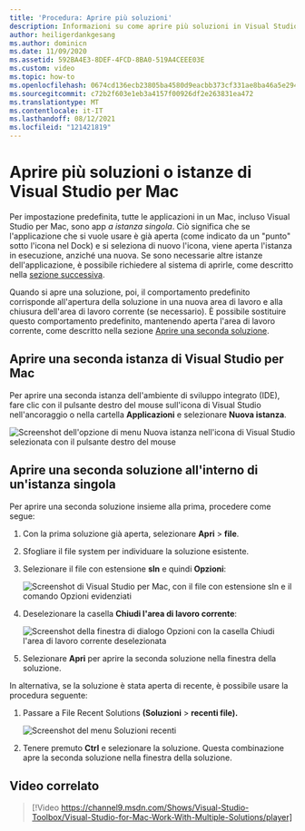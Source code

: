 ```yaml
---
title: 'Procedura: Aprire più soluzioni'
description: Informazioni su come aprire più soluzioni in Visual Studio per Mac e su come aprire più istanze dell'applicazione.
author: heiligerdankgesang
ms.author: dominicn
ms.date: 11/09/2020
ms.assetid: 592BA4E3-8DEF-4FCD-8BA0-519A4CEEE03E
ms.custom: video
ms.topic: how-to
ms.openlocfilehash: 0674cd136ecb23805ba4580d9eacbb373cf331ae8ba46a5e294eef589a1b49fd
ms.sourcegitcommit: c72b2f603e1eb3a4157f00926df2e263831ea472
ms.translationtype: MT
ms.contentlocale: it-IT
ms.lasthandoff: 08/12/2021
ms.locfileid: "121421819"
---
```

# <a name="open-multiple-solutions-or-instances-of-visual-studio-for-mac"></a>Aprire più soluzioni o istanze di Visual Studio per Mac

Per impostazione predefinita, tutte le applicazioni in un Mac, incluso Visual Studio per Mac, sono app _a istanza singola_. Ciò significa che se l'applicazione che si vuole usare è già aperta (come indicato da un "punto" sotto l'icona nel Dock) e si seleziona di nuovo l'icona, viene aperta l'istanza in esecuzione, anziché una nuova. Se sono necessarie altre istanze dell'applicazione, è possibile richiedere al sistema di aprirle, come descritto nella [sezione successiva](#open-a-second-instance-of-visual-studio-for-mac).

Quando si apre una soluzione, poi, il comportamento predefinito corrisponde all'apertura della soluzione in una nuova area di lavoro e alla chiusura dell'area di lavoro corrente (se necessario). È possibile sostituire questo comportamento predefinito, mantenendo aperta l'area di lavoro corrente, come descritto nella sezione [Aprire una seconda soluzione](#open-a-second-solution-inside-a-single-instance).

## <a name="open-a-second-instance-of-visual-studio-for-mac"></a>Aprire una seconda istanza di Visual Studio per Mac

Per aprire una seconda istanza dell'ambiente di sviluppo integrato (IDE), fare clic con il pulsante destro del mouse sull'icona di Visual Studio nell'ancoraggio o nella cartella **Applicazioni** e selezionare **Nuova istanza**.

![Screenshot dell'opzione di menu Nuova istanza nell'icona di Visual Studio selezionata con il pulsante destro del mouse](media/open-new-instance.png)

## <a name="open-a-second-solution-inside-a-single-instance"></a>Aprire una seconda soluzione all'interno di un'istanza singola

Per aprire una seconda soluzione insieme alla prima, procedere come segue:

1. Con la prima soluzione già aperta, selezionare **Apri**  >  **file**.
2. Sfogliare il file system per individuare la soluzione esistente.
3. Selezionare il file con estensione **sln** e quindi **Opzioni**:

    ![Screenshot di Visual Studio per Mac, con il file con estensione sln e il comando Opzioni evidenziati](media/open-multiple-solutions-image3.png)

4. Deselezionare la casella **Chiudi l'area di lavoro corrente**:

    ![Screenshot della finestra di dialogo Opzioni con la casella Chiudi l'area di lavoro corrente deselezionata](media/open-multiple-solutions-image1.png)

5. Selezionare **Apri** per aprire la seconda soluzione nella finestra della soluzione.

In alternativa, se la soluzione è stata aperta di recente, è possibile usare la procedura seguente:

1. Passare a File Recent Solutions **(Soluzioni**  >  **recenti file).**

    ![Screenshot del menu Soluzioni recenti](media/open-multiple-solutions-image2.png)

1. Tenere premuto **Ctrl** e selezionare la soluzione. Questa combinazione apre la seconda soluzione nella finestra della soluzione.

## <a name="related-video"></a>Video correlato

> [!Video https://channel9.msdn.com/Shows/Visual-Studio-Toolbox/Visual-Studio-for-Mac-Work-With-Multiple-Solutions/player]
